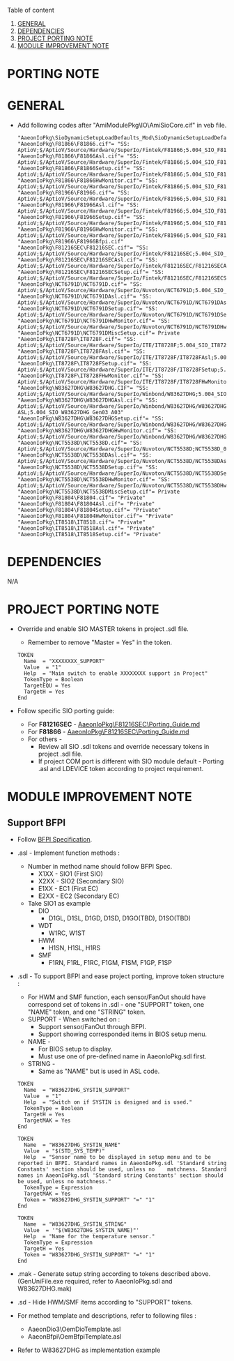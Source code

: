 Table of content
1. [GENERAL](#general)
2. [DEPENDENCIES](#dependencies)
3. [PROJECT PORTING NOTE](#project-porting-note)
4. [MODULE IMPROVEMENT NOTE](#module-improvement-note)

PORTING NOTE
================================

GENERAL
================================

* Add following codes after "AmiModulePkg\IO\AmiSioCore.cif" in veb file.

   ```
   "AaeonIoPkg\SioDynamicSetupLoadDefaults_Mod\SioDynamicSetupLoadDefaults.cif"
   "AaeonIoPkg\F81866\F81866.cif"= "SS: AptioV;$/AptioV/Source/Hardware/SuperIo/Fintek/F81866;5.004_SIO_F81866_Gen03_A00"
   "AaeonIoPkg\F81866\F81866Asl.cif"= "SS: AptioV;$/AptioV/Source/Hardware/SuperIo/Fintek/F81866;5.004_SIO_F81866_Gen03_A00"
   "AaeonIoPkg\F81866\F81866Setup.cif"= "SS: AptioV;$/AptioV/Source/Hardware/SuperIo/Fintek/F81866;5.004_SIO_F81866_Gen03_A00"
   "AaeonIoPkg\F81866\F81866HwMonitor.cif"= "SS: AptioV;$/AptioV/Source/Hardware/SuperIo/Fintek/F81866;5.004_SIO_F81866_Gen03_A00"
   "AaeonIoPkg\F81966\F81966.cif"= "SS: AptioV;$/AptioV/Source/Hardware/SuperIo/Fintek/F81966;5.004_SIO_F81966_Gen03_A00"
   "AaeonIoPkg\F81966\F81966Asl.cif"= "SS: AptioV;$/AptioV/Source/Hardware/SuperIo/Fintek/F81966;5.004_SIO_F81966_Gen03_A00"
   "AaeonIoPkg\F81966\F81966Setup.cif"= "SS: AptioV;$/AptioV/Source/Hardware/SuperIo/Fintek/F81966;5.004_SIO_F81966_Gen03_A00"
   "AaeonIoPkg\F81966\F81966HwMonitor.cif"= "SS: AptioV;$/AptioV/Source/Hardware/SuperIo/Fintek/F81966;5.004_SIO_F81966_Gen03_A00"
   "AaeonIoPkg\F81966\F81966Bfpi.cif"
   "AaeonIoPkg\F81216SEC\F81216SEC.cif"= "SS: AptioV;$/AptioV/Source/Hardware/SuperIo/Fintek/F81216SEC;5.004_SIO_F81216SEC_Gen03_A00"
   "AaeonIoPkg\F81216SEC\F81216SECAsl.cif"= "SS: AptioV;$/AptioV/Source/Hardware/SuperIo/Fintek/F81216SEC/F81216SECAsl;5.004_SIO_F81216SEC_Gen03_A00"
   "AaeonIoPkg\F81216SEC\F81216SECSetup.cif"= "SS: AptioV;$/AptioV/Source/Hardware/SuperIo/Fintek/F81216SEC/F81216SECSetup;5.004_SIO_F81216SEC_Gen03_A00"
   "AaeonIoPkg\NCT6791D\NCT6791D.cif"= "SS: AptioV;$/AptioV/Source/Hardware/SuperIo/Nuvoton/NCT6791D;5.004_SIO_NCT6791D_Gen03_A00"
   "AaeonIoPkg\NCT6791D\NCT6791DAsl.cif"= "SS: AptioV;$/AptioV/Source/Hardware/SuperIo/Nuvoton/NCT6791D/NCT6791DAsl;5.004_SIO_NCT6791D_Gen03_A00"
   "AaeonIoPkg\NCT6791D\NCT6791DSetup.cif"= "SS: AptioV;$/AptioV/Source/Hardware/SuperIo/Nuvoton/NCT6791D/NCT6791DSetup;5.004_SIO_NCT6791D_Gen03_A00"
   "AaeonIoPkg\NCT6791D\NCT6791DHwMonitor.cif"= "SS: AptioV;$/AptioV/Source/Hardware/SuperIo/Nuvoton/NCT6791D/NCT6791DHwMonitor;5.004_SIO_NCT6791D_Gen03_A00"
   "AaeonIoPkg\NCT6791D\NCT6791DMiscSetup.cif"= Private
   "AaeonIoPkg\IT8728F\IT8728F.cif"= "SS: AptioV;$/AptioV/Source/Hardware/SuperIo/ITE/IT8728F;5.004_SIO_IT8728F_Gen03_A01"
   "AaeonIoPkg\IT8728F\IT8728FAsl.cif"= "SS: AptioV;$/AptioV/Source/Hardware/SuperIo/ITE/IT8728F/IT8728FAsl;5.004_SIO_IT8728F_Gen03_A01"
   "AaeonIoPkg\IT8728F\IT8728FSetup.cif"= "SS: AptioV;$/AptioV/Source/Hardware/SuperIo/ITE/IT8728F/IT8728FSetup;5.004_SIO_IT8728F_Gen03_A01"
   "AaeonIoPkg\IT8728F\IT8728FHwMonitor.cif"= "SS: AptioV;$/AptioV/Source/Hardware/SuperIo/ITE/IT8728F/IT8728FHwMonitor;5.004_SIO_IT8728F_Gen03_A01"
   "AaeonIoPkg\W83627DHG\W83627DHG.CIF"= "SS: AptioV;$/AptioV/Source/Hardware/SuperIo/Winbond/W83627DHG;5.004_SIO_W83627DHG_Gen03_A03"
   "AaeonIoPkg\W83627DHG\W83627DHGAsl.cif"= "SS: AptioV;$/AptioV/Source/Hardware/SuperIo/Winbond/W83627DHG/W83627DHG ASL;5.004_SIO_W83627DHG_Gen03_A03"
   "AaeonIoPkg\W83627DHG\W83627DHGSetup.cif"= "SS: AptioV;$/AptioV/Source/Hardware/SuperIo/Winbond/W83627DHG/W83627DHGSetup;5.004_SIO_W83627DHG_Gen03_A03"
   "AaeonIoPkg\W83627DHG\W83627DHGHwMonitor.cif"= "SS: AptioV;$/AptioV/Source/Hardware/SuperIo/Winbond/W83627DHG/W83627DHGHwMonitor;5.004_SIO_W83627DHG_Gen03_A03"
   "AaeonIoPkg\NCT5538D\NCT5538D.cif"= "SS: AptioV;$/AptioV/Source/Hardware/SuperIo/Nuvoton/NCT5538D;NCT5538D_00"
   "AaeonIoPkg\NCT5538D\NCT5538DAsl.cif"= "SS: AptioV;$/AptioV/Source/Hardware/SuperIo/Nuvoton/NCT5538D/NCT5538DAsl;NCT5538D_00"
   "AaeonIoPkg\NCT5538D\NCT5538DSetup.cif"= "SS: AptioV;$/AptioV/Source/Hardware/SuperIo/Nuvoton/NCT5538D/NCT5538DSetup;NCT5538D_00"
   "AaeonIoPkg\NCT5538D\NCT5538DHwMonitor.cif"= "SS: AptioV;$/AptioV/Source/Hardware/SuperIo/Nuvoton/NCT5538D/NCT5538DHwMonitor;NCT5538D_00"
   "AaeonIoPkg\NCT5538D\NCT5538DMiscSetup.cif"= Private
   "AaeonIoPkg\F81804\F81804.cif"= "Private"
   "AaeonIoPkg\F81804\F81804Asl.cif"= "Private"
   "AaeonIoPkg\F81804\F81804Setup.cif"= "Private"
   "AaeonIoPkg\F81804\F81804HwMonitor.cif"= "Private"
   "AaeonIoPkg\IT8518\IT8518.cif"= "Private"
   "AaeonIoPkg\IT8518\IT8518Asl.cif"= "Private"
   "AaeonIoPkg\IT8518\IT8518Setup.cif"= "Private"
   ```

DEPENDENCIES
================================

N/A

PROJECT PORTING NOTE
================================

* Override and enable SIO MASTER tokens in project .sdl file.
   * Remember to remove "Master = Yes" in the token.

   ```
   TOKEN
     Name  = "XXXXXXXX_SUPPORT"
     Value  = "1"
     Help  = "Main switch to enable XXXXXXXX support in Project"
     TokenType = Boolean
     TargetEQU = Yes
     TargetH = Yes
   End
   ```

* Follow specific SIO porting guide:
   * For **F81216SEC** - [AaeonIoPkg\F81216SEC\Porting_Guide.md](F81216SEC/Porting_Guide.md)
   * For **F81866** - [AaeonIoPkg\F81216SEC\Porting_Guide.md](F81866/Porting_Guide.md)
   * For others -
      * Review all SIO .sdl tokens and override necessary tokens in project .sdl file.
      * If project COM port is different with SIO module default - Porting .asl and LDEVICE token according to project requirement.

MODULE IMPROVEMENT NOTE
================================

## Support BFPI

* Follow [BFPI Specification](https://aaeon365-my.sharepoint.com/:f:/r/personal/nas_aaeon_com_tw/Documents/007%E8%BB%9F%E9%AB%94%E9%96%8B%E7%99%BC%E8%99%95/BIOS/Public/Documents/BFPI).

* .asl - Implement function methods :
   * Number in method name should follow BFPI Spec.
      * X1XX - SIO1 (First SIO)
      * X2XX - SIO2 (Secondary SIO)
      * E1XX - EC1 (First EC)
      * E2XX - EC2 (Secondary EC)
   * Take SIO1 as example
      * DIO
         * D1GL, D1SL, D1GD, D1SD, D1GO(TBD), D1SO(TBD)
      * WDT
         * W1RC, W1ST
      * HWM
         * H1SN, H1SL, H1RS
      * SMF
         * F1RN, F1RL, F1RC, F1GM, F1SM, F1GP, F1SP

* .sdl - To support BFPI and ease project porting, improve token structure :
   * For HWM and SMF function, each sensor/FanOut should have correspond set of tokens in .sdl - one "SUPPORT" token, one "NAME" token, and one "STRING" token.
   * SUPPORT - When switched on :
      * Support sensor/FanOut through BFPI.
      * Support showing corresponded items in BIOS setup menu.
   * NAME -
      * For BIOS setup to display.
      * Must use one of pre-defined name in AaeonIoPkg.sdl first.
   * STRING -
      * Same as "NAME" but is used in ASL code.

   ```
   TOKEN
     Name  = "W83627DHG_SYSTIN_SUPPORT"
     Value  = "1"
     Help  = "Switch on if SYSTIN is designed and is used."
     TokenType = Boolean
     TargetH = Yes
     TargetMAK = Yes
   End

   TOKEN
     Name  = "W83627DHG_SYSTIN_NAME"
     Value  = "$(STD_SYS_TEMP)"
     Help  = "Sensor name to be displayed in setup menu and to be reported in BFPI. Standard names in AaeonIoPkg.sdl 'Standard string Constants' section should be used, unless no    matchness. Standard names in AaeonIoPkg.sdl 'Standard string Constants' section should be used, unless no matchness."
     TokenType = Expression
     TargetMAK = Yes
     Token = "W83627DHG_SYSTIN_SUPPORT" "=" "1"
   End

   TOKEN
     Name  = "W83627DHG_SYSTIN_STRING"
     Value  = '"$(W83627DHG_SYSTIN_NAME)"'
     Help  = "Name for the temperature sensor."
     TokenType = Expression
     TargetH = Yes
     Token = "W83627DHG_SYSTIN_SUPPORT" "=" "1"
   End
   ```

* .mak - Generate setup string according to tokens described above. (GenUniFile.exe required, refer to AaeonIoPkg.sdl and W83627DHG.mak)

* .sd - Hide HWM/SMF items according to "SUPPORT" tokens.

* For method template and descriptions, refer to following files :
   * AaeonDio3\OemDioTemplate.asl
   * AaeonBfpi\OemBfpiTemplate.asl

* Refer to W83627DHG as implementation example
